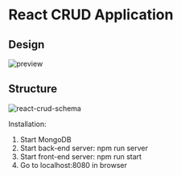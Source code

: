 # React CRUD Application #

## Design ##

![preview](https://user-images.githubusercontent.com/8011539/29609026-90acc3e4-87fe-11e7-9be2-5579abc5dc8b.png)

## Structure ##

![react-crud-schema](https://user-images.githubusercontent.com/8011539/29223805-8deb6fa2-7ed0-11e7-8eea-ed645b37c15b.png)

Installation:

1. Start MongoDB
2. Start back-end server: npm run server
3. Start front-end server: npm run start
4. Go to localhost:8080 in browser
